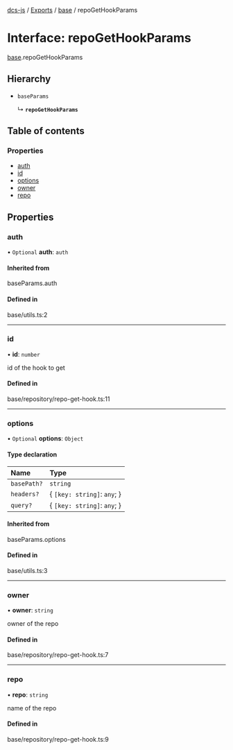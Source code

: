 [dcs-js](../README.md) / [Exports](../modules.md) / [base](../modules/base.md) / repoGetHookParams

# Interface: repoGetHookParams

[base](../modules/base.md).repoGetHookParams

## Hierarchy

- `baseParams`

  ↳ **`repoGetHookParams`**

## Table of contents

### Properties

- [auth](base.repoGetHookParams.md#auth)
- [id](base.repoGetHookParams.md#id)
- [options](base.repoGetHookParams.md#options)
- [owner](base.repoGetHookParams.md#owner)
- [repo](base.repoGetHookParams.md#repo)

## Properties

### <a id="auth" name="auth"></a> auth

• `Optional` **auth**: `auth`

#### Inherited from

baseParams.auth

#### Defined in

base/utils.ts:2

___

### <a id="id" name="id"></a> id

• **id**: `number`

id of the hook to get

#### Defined in

base/repository/repo-get-hook.ts:11

___

### <a id="options" name="options"></a> options

• `Optional` **options**: `Object`

#### Type declaration

| Name | Type |
| :------ | :------ |
| `basePath?` | `string` |
| `headers?` | { `[key: string]`: `any`;  } |
| `query?` | { `[key: string]`: `any`;  } |

#### Inherited from

baseParams.options

#### Defined in

base/utils.ts:3

___

### <a id="owner" name="owner"></a> owner

• **owner**: `string`

owner of the repo

#### Defined in

base/repository/repo-get-hook.ts:7

___

### <a id="repo" name="repo"></a> repo

• **repo**: `string`

name of the repo

#### Defined in

base/repository/repo-get-hook.ts:9
